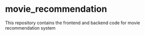 # movie_recommendation
This repository contains the frontend and backend code for movie recommendation system
